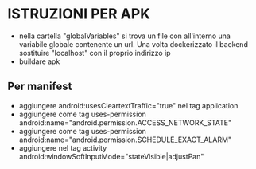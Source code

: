 # ISTRUZIONI PER APK
- nella cartella "globalVariables" si trova un file con all'interno una variabile globale contenente un url.
  Una volta dockerizzato il backend sostituire "localhost" con il proprio indirizzo ip
- buildare apk

## Per manifest
- aggiungere android:usesCleartextTraffic="true" nel tag application
- aggiungere come tag uses-permission android:name="android.permission.ACCESS_NETWORK_STATE"
- aggiungere come tag uses-permission android:name="android.permission.SCHEDULE_EXACT_ALARM"
- aggiungere nel tag activity android:windowSoftInputMode="stateVisible|adjustPan"